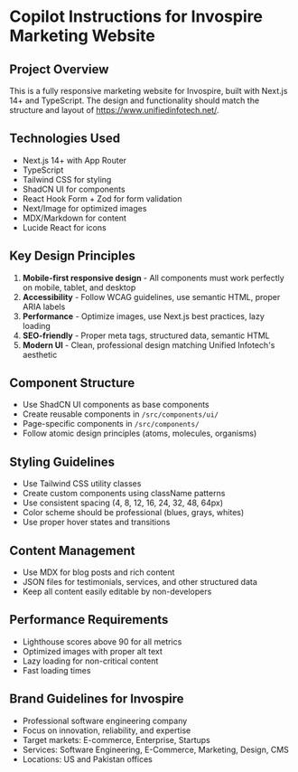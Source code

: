 # Copilot Instructions for Invospire Marketing Website

<!-- Use this file to provide workspace-specific custom instructions to Copilot. For more details, visit https://code.visualstudio.com/docs/copilot/copilot-customization#_use-a-githubcopilotinstructionsmd-file -->

## Project Overview
This is a fully responsive marketing website for Invospire, built with Next.js 14+ and TypeScript. The design and functionality should match the structure and layout of https://www.unifiedinfotech.net/.

## Technologies Used
- Next.js 14+ with App Router
- TypeScript
- Tailwind CSS for styling
- ShadCN UI for components
- React Hook Form + Zod for form validation
- Next/Image for optimized images
- MDX/Markdown for content
- Lucide React for icons

## Key Design Principles
1. **Mobile-first responsive design** - All components must work perfectly on mobile, tablet, and desktop
2. **Accessibility** - Follow WCAG guidelines, use semantic HTML, proper ARIA labels
3. **Performance** - Optimize images, use Next.js best practices, lazy loading
4. **SEO-friendly** - Proper meta tags, structured data, semantic HTML
5. **Modern UI** - Clean, professional design matching Unified Infotech's aesthetic

## Component Structure
- Use ShadCN UI components as base components
- Create reusable components in `/src/components/ui/`
- Page-specific components in `/src/components/`
- Follow atomic design principles (atoms, molecules, organisms)

## Styling Guidelines
- Use Tailwind CSS utility classes
- Create custom components using className patterns
- Use consistent spacing (4, 8, 12, 16, 24, 32, 48, 64px)
- Color scheme should be professional (blues, grays, whites)
- Use proper hover states and transitions

## Content Management
- Use MDX for blog posts and rich content
- JSON files for testimonials, services, and other structured data
- Keep all content easily editable by non-developers

## Performance Requirements
- Lighthouse scores above 90 for all metrics
- Optimized images with proper alt text
- Lazy loading for non-critical content
- Fast loading times

## Brand Guidelines for Invospire
- Professional software engineering company
- Focus on innovation, reliability, and expertise
- Target markets: E-commerce, Enterprise, Startups
- Services: Software Engineering, E-Commerce, Marketing, Design, CMS
- Locations: US and Pakistan offices
